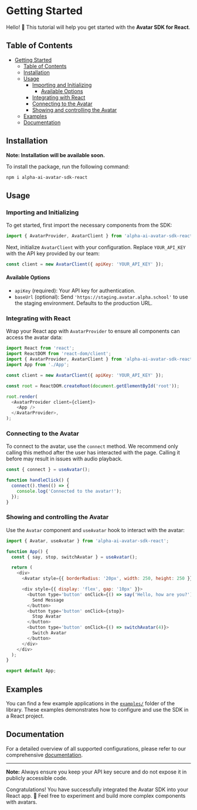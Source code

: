 # Getting Started

Hello! 👋 This tutorial will help you get started with the **Avatar SDK for React**.

## Table of Contents

- [Getting Started](#getting-started)
  - [Table of Contents](#table-of-contents)
  - [Installation](#installation)
  - [Usage](#usage)
    - [Importing and Initializing](#importing-and-initializing)
      - [Available Options](#available-options)
    - [Integrating with React](#integrating-with-react)
    - [Connecting to the Avatar](#connecting-to-the-avatar)
    - [Showing and controlling the Avatar](#showing-and-controlling-the-avatar)
  - [Examples](#examples)
  - [Documentation](#documentation)

## Installation

**Note: Installation will be available soon.**

To install the package, run the following command:

```bash
npm i alpha-ai-avatar-sdk-react
```

## Usage

### Importing and Initializing

To get started, first import the necessary components from the SDK:

```javascript
import { AvatarProvider, AvatarClient } from 'alpha-ai-avatar-sdk-react';
```

Next, initialize `AvatarClient` with your configuration. Replace `YOUR_API_KEY` with the API key provided by our team:

```javascript
const client = new AvatarClient({ apiKey: 'YOUR_API_KEY' });
```

#### Available Options

- `apiKey` (required): Your API key for authentication.
- `baseUrl` (optional): Send `'https://staging.avatar.alpha.school'` to use the staging environment. Defaults to the production URL.

### Integrating with React

Wrap your React app with `AvatarProvider` to ensure all components can access the avatar data:

```javascript
import React from 'react';
import ReactDOM from 'react-dom/client';
import { AvatarProvider, AvatarClient } from 'alpha-ai-avatar-sdk-react';
import App from './App';

const client = new AvatarClient({ apiKey: 'YOUR_API_KEY' });

const root = ReactDOM.createRoot(document.getElementById('root'));

root.render(
  <AvatarProvider client={client}>
    <App />
  </AvatarProvider>,
);
```

### Connecting to the Avatar

To connect to the avatar, use the `connect` method. We recommend only calling this method after the user has interacted with the page. Calling it before may result in issues with audio playback.

```javascript
const { connect } = useAvatar();

function handleClick() {
  connect().then(() => {
    console.log('Connected to the avatar!');
  });
}
```

### Showing and controlling the Avatar

Use the `Avatar` component and `useAvatar` hook to interact with the avatar:

```javascript
import { Avatar, useAvatar } from 'alpha-ai-avatar-sdk-react';

function App() {
  const { say, stop, switchAvatar } = useAvatar();

  return (
    <div>
      <Avatar style={{ borderRadius: '20px', width: 250, height: 250 }} />

      <div style={{ display: 'flex', gap: '10px' }}>
        <button type='button' onClick={() => say('Hello, how are you?')}>
          Send Message
        </button>
        <button type='button' onClick={stop}>
          Stop Avatar
        </button>
        <button type='button' onClick={() => switchAvatar(4)}>
          Switch Avatar
        </button>
      </div>
    </div>
  );
}

export default App;
```

## Examples

You can find a few example applications in the [`examples/`](examples/) folder of the library. These examples demonstrates how to configure and use the SDK in a React project.

## Documentation

For a detailed overview of all supported configurations, please refer to our comprehensive [documentation](docs/).

---

**Note:** Always ensure you keep your API key secure and do not expose it in publicly accessible code.

Congratulations! You have successfully integrated the Avatar SDK into your React app. 🎉 Feel free to experiment and build more complex components with avatars.
